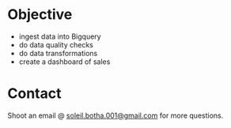 # Objective 
- ingest data into Bigquery
- do data quality checks
- do data transformations
- create a dashboard of sales

# Contact 
Shoot an email @ soleil.botha.001@gmail.com for more questions. 
